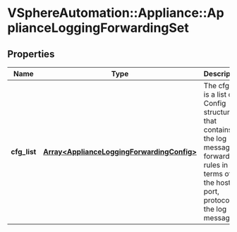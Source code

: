 # VSphereAutomation::Appliance::ApplianceLoggingForwardingSet

## Properties
Name | Type | Description | Notes
------------ | ------------- | ------------- | -------------
**cfg_list** | [**Array&lt;ApplianceLoggingForwardingConfig&gt;**](ApplianceLoggingForwardingConfig.md) | The cfgList is a list of Config structure that contains the log message forwarding rules in terms of the host, port, protocol of the log message. | 


